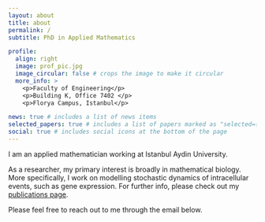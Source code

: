 ```yaml
---
layout: about
title: about
permalink: /
subtitle: PhD in Applied Mathematics

profile:
  align: right
  image: prof_pic.jpg
  image_circular: false # crops the image to make it circular
  more_info: >
    <p>Faculty of Engineering</p>
    <p>Building K, Office 7402 </p>
    <p>Florya Campus, Istanbul</p>

news: true # includes a list of news items
selected_papers: true # includes a list of papers marked as "selected={true}"
social: true # includes social icons at the bottom of the page
---
```


I am an applied mathematician working at Istanbul Aydin University. 

As a researcher, my primary interest is broadly in mathematical biology. More specifically, I work on modelling stochastic dynamics of intracellular events, such as gene expression. For further info, please check out my [publications page](/publications/).

Please feel free to reach out to me through the email below. 
